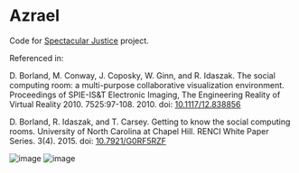 # Azrael
Code for [Spectacular Justice](https://renci.org/news/spectacular-justice-uses-art-and-technology-to-examine-the-death-penaltyspectacular-justice-uses-art-and-technology-to-examine-the-death-penalty) project.

Referenced in:

D. Borland, M. Conway, J. Coposky, W. Ginn, and R. Idaszak. The social computing room: a multi-purpose collaborative visualization environment. Proceedings of SPIE-IS&T Electronic Imaging, The Engineering Reality of Virtual Reality 2010. 7525:97-108. 2010. doi: [10.1117/12.838856](https://doi.org/10.1117/12.838856)

D. Borland, R. Idaszak, and T. Carsey. Getting to know the social computing rooms. University of North Carolina at Chapel Hill. RENCI White Paper Series. 3(4). 2015. doi: [10.7921/G0RF5RZF](https://doi.org/10.7921/G0RF5RZF)

![image](https://user-images.githubusercontent.com/289957/222224343-5b7a251c-d94c-4efd-9406-cb0b6c44be5f.png)
![image](https://user-images.githubusercontent.com/289957/222224496-7fe262f6-7816-4aba-97c1-dc44866fc456.png)


